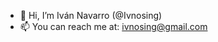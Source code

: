- 👋 Hi, I’m Iván Navarro (@Ivnosing)
- 📫 You can reach me at: ivnosing@gmail.com

<!---
Ivnosing/Ivnosing is a ✨ special ✨ repository because its `README.md` (this file) appears on your GitHub profile.
You can click the Preview link to take a look at your changes.
--->
